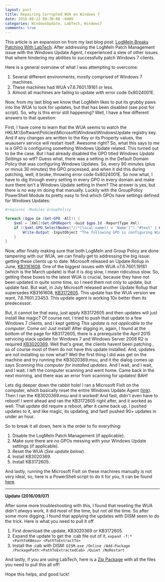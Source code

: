 ```yaml
---
layout: post
title: Repairing Corrupted WUA on Windows 7
date: 2016-08-22 09:30:00 -0400
categories: WindowsUpdate, LabTech, Windows7
comments: true
---
```


This article is an expansion on from my last blog post: [LogMeIn Breaks Patching With LabTech](http://dotps1.github.io/logmein-breaks-patching-with-labtech.html).  After
addressing the LogMeIn Patch Management issue with the Windows Update Agent, I experienced a slew of other issues that where hindering my abilities to successfully patch Windows 7 
clients.

Here is a general overview of what I was attempting to overcome:

1. Several different environments, mostly comprised of Windows 7 machines.
2. These machines had WUA v7.6.7601.19161 or less.
3. Almost all machines are failing to update with error code 0x8024001E.

Now, from my last blog we know that LogMeIn likes to put its grubby paws into the WUA to look for updates, but that has been disabled (see post for script).  So, 
why is this error still happening?  Well, I have a few different answers to that question:

First, I have come to learn that the WUA seems to watch the HKLM:\Software\Policies\Microsoft\Windows\WindowsUpdate registry key.  And if any changes are written to the Key or its Property
values, the wuauserv service will restart itself.  Awesome right?  So, what this says to me is a GPO is configuring something Windows Update related.  This turned out to be the case.  But 
I had already disabled the GPO titled _Windows Update Settings_ so wtf?  Guess what, there was a setting in the Default Domain Policy that was configuring Windows Updates.  So, every 90
minutes (plus or minus 30 minutes) the GPO processed, and when it did this during patching, well, it broke, throwing error code 0x8024001E.  So now what, I have to dig through every 
setting in every GPO in every domain and make sure there isn't a Windows Update setting in them?  The answer is yes, but there is no way im doing that manually.  Luckily with the 
GroupPolicy PowerShell Module its pretty easy to find which GPOs have settings defined for Windows Updates:

```powershell
#reqiures -Modules GroupPolicy

foreach ($gpo in (Get-GPO -All)) {
    $xml = [Xml](Get-GPOReport -Guid $gpo.Id -ReportType Xml)
    if (($xml.GPO.SelectNodes("//*[local-name() = 'Name']")."#text" | Where-Object { $_ -eq "Configure Automatic Updates" }).Count -gt 0) {
        Write-Output -InputObject "The following GPO is configuring Windows Update Settings: '$($xml.GPO.Name)'."
    }
}
```

Now, after finally making sure that both LogMeIn and Group Policy are done tampering with our WUA, we can finally get to addressing the big issue: getting these clients up to date.  Microsoft
released an Update Rollup in June, [KB3161608](https://support.microsoft.com/en-us/kb/3161608).  One of the biggest issues with WUA v7.6.7601.19161 (which is the March update) is that 
it is dog slow, I mean ridiculous slow.  So, getting these boxes to the latest WUA is crucial, because they have not been updated in quite some time, so I need them not only to update, but 
update fast.  But wait, in July Microsoft released another Update Rollup that supersedes KB3161608, [KB3172605](https://support.microsoft.com/en-us/kb/3172605).  This update has the 
WUA version we want, 7.6.7601.23453.  This update agent is working 10x better then its predecessor.

But, it cannot be that easy, just apply KB3172605 and then updates will just install like magic?  Of course not, I tried to push that update to a few Windows 7 clients, and I kept 
getting _This update is not applicable to the computer_.  Come on!  Just install!  After digging in, again, I found at the bottom of the page for KB3172605, there is a prerequisite 
the April 2015 servicing stack update for Windows 7 and Windows Server 2008 R2 is required [KB3020369](https://support.microsoft.com/en-us/kb/3020369).  Well that's great, the clients 
havent been patching , so of course most of them do not have this update installed.  And, updates are not installing so now what?  Well the first thing I did was get on the machine and 
try running the KB3020369.msu, and it the dialog comes up says _Scanning this computer for installed updates_.  And I wait, and I wait, and I wait.  I left the computer scanning and 
went home.  Came back in the next morning, and there was an error from scanning for updates!  BAH!

Lets dig deeper down the rabbit hole!  I ran a Microsoft FixIt on the computer, which basically reset the entire Windows Update Agent ([link](https://support.microsoft.com/en-us/kb/971058)).  Then 
I ran the KB3020369.msu and it worked!  And fast, didn't even have to reboot!  I went ahead and ran the KB3172605 right after, and it worked as well.  That update did require a reboot, 
after it came back up, I pushed updates to it, and like magic, its updating, and fast!  pushed 90+ updates in under an hour.

So to break it all down, here is the order to fix everything:

1. Disable the LogMeIn Patch Management (if applicable).
2. Make sure there are no GPOs messing with your Windows Update settings (if applicable).
3. Reset the WUA (_See update below_).
4. Install KB3020369.
5. Install KB3172605.

And lastly, running the Microsoft FixIt on these machines manually is not very ideal, so, here is a PowerShell script to do it for you, it can be found [here](https://gist.github.com/dotps1/8abb564c6dbfb1b768354b39ede033da).

---

**Update (2016/09/07)**

After some more troubleshooting with this, I found that reseting the WUA didn't _always_ work, it did most of the time, but not _all_ the time. 
So after some more digging, I found that applying the updates with DISM seem to do the trick.
Here is what you need to pull it off

1. First download the update, KB3020369 or KB3172605.
2. Expand the update to get the .cab file out of it, `expand -f:* <PathToKBmsu> <PathToExtractTo>`
3. Install the .cab with DISM: `DISM.exe /Online /Add-Package /PackagePath:<PathToExtractedCab> /Quiet /NoRestart`

And lastly, if you are using LabTech, here is a [Zip Package](https://onedrive.live.com/download?cid=E508E6CF25AFDF2F&resid=E508E6CF25AFDF2F%2113032&authkey=AO8zK2whHWr1MTY) with all the files you need to pull this all off!

Hope this helps, and good luck!
